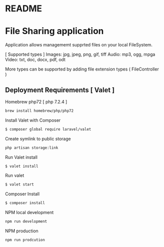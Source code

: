 # README

# File Sharing application 

Application allows managememt supprted files on your local FileSystem.  

[ Supported types ] 
 Images: jpg, jpeg, png, gif, tiff
 Audio: mp3, ogg, mpga
 Video: txt, doc, docx, pdf, odt

More types can be supported by adding file extension types ( FileController )


## Deployment Requirements [ Valet ]

Homebrew php72 [ php 7.2.4 ]
```sh
brew install homebrew/php/php72
```
Install Valet with Composer 
```sh
$ composer global require laravel/valet
```
Create symlink to public storage
```sh
php artisan storage:link
```
Run Valet install 
```sh
$ valet install 
```
Run valet 
```sh
$ valet start 
```
Composer Install  
```sh
$ composer install 
```
NPM 
local development 
```sh
npm run development
```
NPM
production 
```sh
npm run prodcution 
```


